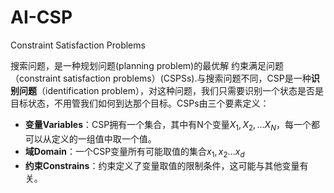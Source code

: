 # AI-CSP


Constraint Satisfaction Problems
<!--more-->

搜索问题，是一种规划问题(planning problem)的最优解
约束满足问题（constraint satisfaction problems）(CSPSs).与搜索问题不同，CSP是一种**识别问题**（identification problem），对这种问题，我们只需要识别一个状态是否是目标状态，不用管我们如何到达那个目标。CSPs由三个要素定义：
 - **变量Variables**：CSP拥有一个集合，其中有N个变量$X_1,X_2,...X_N$，每一个都可以从定义的一组值中取一个值。
 - **域Domain**：一个CSP变量所有可能取值的集合${x_1,x_2...x_d}$
 - **约束Constrains**：约束定义了变量取值的限制条件，这可能与其他变量有关。

